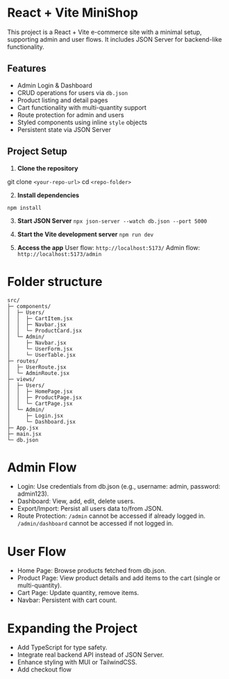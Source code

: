 # React + Vite MiniShop

This project is a React + Vite e-commerce site with a minimal setup, supporting admin and user flows. It includes JSON Server for backend-like functionality.

## Features

- Admin Login & Dashboard
- CRUD operations for users via `db.json`
- Product listing and detail pages
- Cart functionality with multi-quantity support
- Route protection for admin and users
- Styled components using inline `style` objects
- Persistent state via JSON Server

## Project Setup

1. **Clone the repository**

git clone `<your-repo-url>`
cd `<repo-folder>`

2. **Install dependencies**

`npm install`

3. **Start JSON Server**
`npx json-server --watch db.json --port 5000`

4. **Start the Vite development server**
`npm run dev`

5. **Access the app**
User flow: `http://localhost:5173/`
Admin flow: `http://localhost:5173/admin`

# Folder structure

```
src/
├─ components/
│  ├─ Users/
│  │  ├─ CartItem.jsx
│  │  ├─ Navbar.jsx
│  │  └─ ProductCard.jsx
│  └─ Admin/
│     ├─ Navbar.jsx
│     └─ UserForm.jsx
│     └─ UserTable.jsx
├─ routes/
│  ├─ UserRoute.jsx
│  └─ AdminRoute.jsx
├─ views/
│  ├─ Users/
│  │  ├─ HomePage.jsx
│  │  ├─ ProductPage.jsx
│  │  └─ CartPage.jsx
│  └─ Admin/
│     ├─ Login.jsx
│     └─ Dashboard.jsx
├─ App.jsx
├─ main.jsx
└─ db.json

```

# Admin Flow
- Login: Use credentials from db.json (e.g., username: admin, password: admin123).
- Dashboard: View, add, edit, delete users.
- Export/Import: Persist all users data to/from JSON.
- Route Protection: `/admin` cannot be accessed if already logged in. `/admin/dashboard` cannot be accessed if not logged in.

# User Flow
- Home Page: Browse products fetched from db.json.
- Product Page: View product details and add items to the cart (single or multi-quantity).
- Cart Page: Update quantity, remove items.
- Navbar: Persistent with cart count.

# Expanding the Project
- Add TypeScript for type safety.
- Integrate real backend API instead of JSON Server.
- Enhance styling with MUI or TailwindCSS.
- Add checkout flow